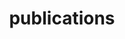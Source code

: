 ---
order: 4
layout: category
isCategory: true
page: publications
title: publications
description:
permalink: /publications
short: publications
---